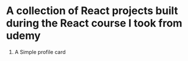 # A collection of React projects built during the React course I took from udemy

1. A Simple profile card
